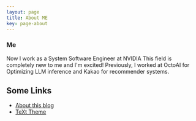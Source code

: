 ```yaml
---
layout: page
title: About ME
key: page-about
---
```


### Me
Now I work as a System Software Engineer at NVIDIA This field is completely new to me and I'm excited!
Previously, I worked at OctoAI for Optimizing LLM inference and Kakao for recommender systems.



## Some Links
- [About this blog](/blog/2015/10/14/about-this-blog.html)
- [TeXt Theme](https://github.com/kitian616/jekyll-TeXt-theme)
